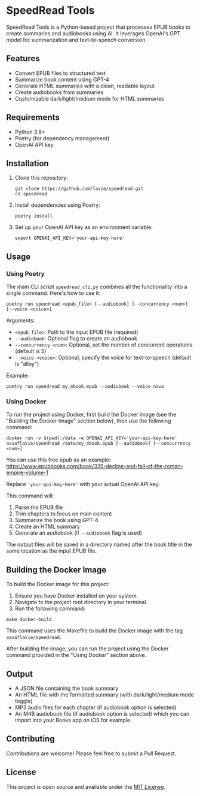 # SpeedRead Tools

SpeedRead Tools is a Python-based project that processes EPUB books to create summaries and audiobooks using AI. It leverages OpenAI's GPT model for summarization and text-to-speech conversion.

## Features

- Convert EPUB files to structured text
- Summarize book content using GPT-4
- Generate HTML summaries with a clean, readable layout
- Create audiobooks from summaries
- Customizable dark/light/medium mode for HTML summaries

## Requirements

- Python 3.8+
- Poetry (for dependency management)
- OpenAI API key

## Installation

1. Clone this repository:
   ```
   git clone https://github.com/lavie/speedread.git
   cd speedread
   ```

2. Install dependencies using Poetry:
   ```
   poetry install
   ```

3. Set up your OpenAI API key as an environment variable:
   ```
   export OPENAI_API_KEY='your-api-key-here'
   ```

## Usage

### Using Poetry

The main CLI script `speedread_cli.py` combines all the functionality into a single command. Here's how to use it:

```
poetry run speedread <epub_file> [--audiobook] [--concurrency <num>] [--voice <voice>]
```

Arguments:
- `<epub_file>`: Path to the input EPUB file (required)
- `--audiobook`: Optional flag to create an audiobook
- `--concurrency <num>`: Optional, set the number of concurrent operations (default is 5)
- `--voice <voice>`: Optional, specify the voice for text-to-speech (default is "alloy")

Example:
```
poetry run speedread my_ebook.epub --audiobook --voice nova
```

### Using Docker

To run the project using Docker, first build the Docker image (see the "Building the Docker Image" section below), then use the following command:

```
docker run -v $(pwd):/data -e OPENAI_API_KEY='your-api-key-here' assaflavie/speedread /data/my_ebook.epub [--audiobook] [--concurrency <num>]
```

You can use this free epub as an example: https://www.epubbooks.com/book/335-decline-and-fall-of-the-roman-empire-volume-1

Replace `'your-api-key-here'` with your actual OpenAI API key.

This command will:
1. Parse the EPUB file
2. Trim chapters to focus on main content
3. Summarize the book using GPT-4
4. Create an HTML summary
5. Generate an audiobook (if `--audiobook` flag is used)

The output files will be saved in a directory named after the book title in the same location as the input EPUB file.

## Building the Docker Image

To build the Docker image for this project:

1. Ensure you have Docker installed on your system.
2. Navigate to the project root directory in your terminal.
3. Run the following command:

```
make docker-build
```

This command uses the Makefile to build the Docker image with the tag `assaflavie/speedread`.

After building the image, you can run the project using the Docker command provided in the "Using Docker" section above.

## Output

- A JSON file containing the book summary
- An HTML file with the formatted summary (with dark/light/medium mode toggle)
- MP3 audio files for each chapter (if audiobook option is selected)
- An M4B audiobook file (if audiobook option is selected) which you can import into your Books app on iOS for example.

## Contributing

Contributions are welcome! Please feel free to submit a Pull Request.

## License

This project is open source and available under the [MIT License](LICENSE).
